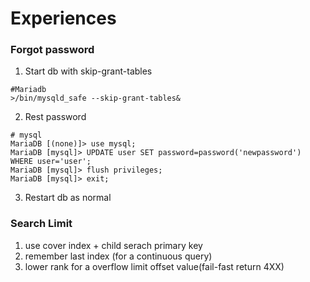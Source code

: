 # Experiences





### Forgot password

1. Start db with skip-grant-tables


```shell
#Mariadb 
>/bin/mysqld_safe --skip-grant-tables&
```





2. Rest password

```mysql
# mysql
MariaDB [(none)]> use mysql;  
MariaDB [mysql]> UPDATE user SET password=password('newpassword') WHERE user='user';  
MariaDB [mysql]> flush privileges;   
MariaDB [mysql]> exit; 
```



3. Restart db as normal


### Search Limit

1. use cover index + child serach primary key
2. remember last index (for a continuous query)
3. lower rank for a overflow limit offset value(fail-fast return 4XX)

